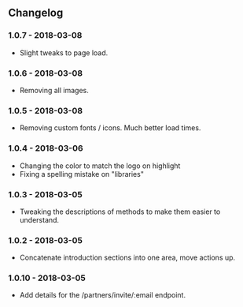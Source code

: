 ## Changelog

### 1.0.7 - 2018-03-08
* Slight tweaks to page load.

### 1.0.6 - 2018-03-08
* Removing all images.

### 1.0.5 - 2018-03-08
* Removing custom fonts / icons. Much better load times.

### 1.0.4 - 2018-03-06
* Changing the color to match the logo on highlight
* Fixing a spelling mistake on "libraries"

### 1.0.3 - 2018-03-05
* Tweaking the descriptions of methods to make them easier to understand.

### 1.0.2 - 2018-03-05
* Concatenate introduction sections into one area, move actions up.

### 1.0.10 - 2018-03-05
* Add details for the /partners/invite/:email endpoint.